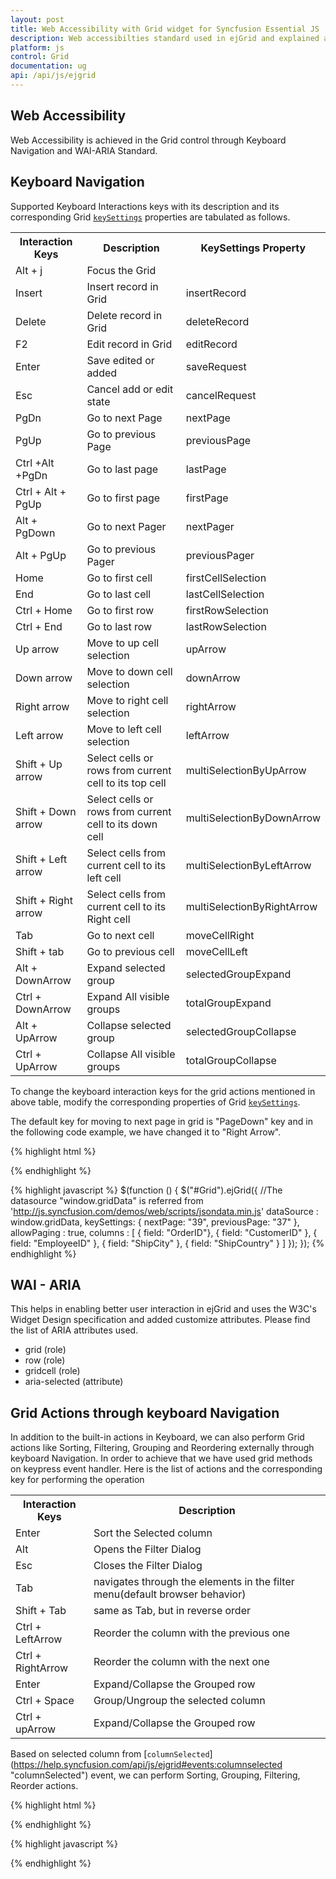 ```yaml
---
layout: post
title: Web Accessibility with Grid widget for Syncfusion Essential JS
description: Web accessibilties standard used in ejGrid and explained about keyboard interaction customizations.
platform: js
control: Grid
documentation: ug
api: /api/js/ejgrid
---
```

## Web Accessibility

Web Accessibility is achieved in the Grid control through Keyboard Navigation and WAI-ARIA Standard. 

## Keyboard Navigation

Supported Keyboard Interactions keys with its description and its corresponding Grid [`keySettings`](https://help.syncfusion.com/api/js/ejgrid#members:keysettings) properties are tabulated as follows.

<table>
<tr>
<th>
Interaction Keys</th><th>
Description</th><th>
KeySettings Property</th></tr>
<tr>
<td>
Alt + j</td><td>
Focus the Grid</td></tr>
<tr>
<td>
Insert</td><td>
Insert record in Grid</td><td>
insertRecord</td></tr>
<tr>
<td>
Delete</td><td>
Delete record in Grid</td><td>
deleteRecord</td></tr>
<tr>
<td>
F2</td><td>
Edit record in Grid</td><td>
editRecord</td></tr>
<tr>
<td>
Enter </td><td>
Save edited or added </td><td>
saveRequest</td></tr>
<tr>
<td>
Esc</td><td>
Cancel add or edit state</td><td>
cancelRequest</td></tr>
<tr>
<td>
PgDn</td><td>
Go to next Page</td><td>
nextPage</td></tr>
<tr>
<td>
PgUp</td><td>
Go to previous Page</td><td>
previousPage</td></tr>
<tr>
<td>
Ctrl +Alt +PgDn</td><td>
Go to last page</td><td>
lastPage</td></tr>
<tr>
<td>
Ctrl + Alt + PgUp</td><td>
Go to first page </td><td>
firstPage</td></tr>
<tr>
<td>
Alt + PgDown</td><td>
Go to next Pager</td><td>
nextPager</td></tr>
<tr>
<td>
Alt + PgUp</td><td>
Go to previous Pager</td><td>
previousPager</td></tr>
<tr>
<td>
Home</td><td>
Go to first cell</td><td>
firstCellSelection</td></tr>
<tr>
<td>
End</td><td>
Go to last cell</td><td>
lastCellSelection</td></tr>
<tr>
<td>
Ctrl + Home</td><td>
Go to first row</td><td>
firstRowSelection</td></tr>
<tr>
<td>
Ctrl + End</td><td>
Go to last row</td><td>
lastRowSelection</td></tr>
<tr>
<td>
Up arrow</td><td>
Move to up cell selection</td><td>
upArrow</td></tr>
<tr>
<td>
Down arrow</td><td>
Move to down cell selection</td><td>
downArrow</td></tr>
<tr>
<td>
Right arrow</td><td>
Move to right cell selection</td><td>
rightArrow</td></tr>
<tr>
<td>
Left arrow</td><td>
Move to left cell selection</td><td>
leftArrow</td></tr>
<tr>
<td>
Shift + Up arrow</td><td>
Select cells or rows from current cell to its top cell</td><td>
multiSelectionByUpArrow</td></tr>
<tr>
<td>
Shift + Down arrow</td><td>
Select cells or rows from current cell to its down cell</td><td>
multiSelectionByDownArrow</td></tr>
<tr>
<td>
Shift + Left arrow</td><td>
Select cells from current cell to its left cell</td><td>
multiSelectionByLeftArrow</td></tr>
<tr>
<td>
Shift + Right arrow</td><td>
Select cells from current cell to its Right cell</td><td>
multiSelectionByRightArrow</td></tr>
<tr>
<td>
Tab</td><td>
Go to next cell</td><td>
moveCellRight</td></tr>
<tr>
<td>
Shift + tab</td><td>
Go to previous cell</td><td>
moveCellLeft</td></tr>
<tr>
<td>
Alt + DownArrow</td><td>
Expand selected group</td><td>
selectedGroupExpand</td></tr>
<tr>
<td>
Ctrl + DownArrow</td><td>
Expand All visible groups</td><td>
totalGroupExpand</td></tr>
<tr>
<td>
Alt + UpArrow</td><td>
Collapse selected group</td><td>
selectedGroupCollapse</td></tr>
<tr>
<td>
Ctrl + UpArrow</td><td>
Collapse All visible groups</td><td>
totalGroupCollapse</td></tr>
</table>

To change the keyboard interaction keys for the grid actions mentioned in above table, modify the corresponding properties of Grid [`keySettings`](https://help.syncfusion.com/api/js/ejgrid#members:keysettings).

The default key for moving to next page in grid is "PageDown" key and in the following code example, we have changed it to "Right Arrow".

{% highlight html %}
<div id="Grid"></div>
{% endhighlight %}

{% highlight javascript %}
$(function () {
	$("#Grid").ejGrid({
		//The datasource "window.gridData" is referred from 'http://js.syncfusion.com/demos/web/scripts/jsondata.min.js'
		dataSource : window.gridData,
		keySettings: {
                 nextPage: "39", previousPage: "37"
        },
		allowPaging : true,
		columns : [
					{ field: "OrderID"},
					{ field: "CustomerID" },
					{ field: "EmployeeID" },
					{ field: "ShipCity" },
					{ field: "ShipCountry" }
				]
	});
});
{% endhighlight %}


## WAI - ARIA

This helps in enabling better user interaction in ejGrid and uses the W3C's Widget Design specification and added customize attributes. Please find the list of ARIA attributes used.
* grid (role)
* row (role)
* gridcell (role)
* aria-selected (attribute)

## Grid Actions through keyboard Navigation

In addition to the built-in actions in Keyboard, we can also perform Grid actions like Sorting, Filtering, Grouping and Reordering externally through keyboard Navigation. In order to achieve that we have used grid methods on keypress event handler.
Here is the list of actions and the corresponding key for performing the operation

<table>
<tr>
<th>
Interaction Keys</th><th>
Description</th></tr>
<tr>
<td>
Enter</td><td>
Sort the Selected column</td></tr>
<tr>
<td>
Alt</td><td>
Opens the Filter Dialog</td></tr>
<tr>
<td>
Esc</td><td>
Closes the Filter Dialog</td></tr>
<tr>
<td>
Tab</td><td>
navigates through the elements in the filter menu(default browser behavior)</td></tr>
<tr>
<td>
Shift + Tab </td><td>
same as Tab, but in reverse order </td></tr>
<tr>
<td>
Ctrl + LeftArrow</td><td>
Reorder the column with the previous one</td></tr>
<tr>
<td>
Ctrl + RightArrow</td><td>
Reorder the column with the next one</td></tr>
<tr>
<td>
Enter</td><td>
Expand/Collapse the Grouped row</td></tr>
<tr>
<td>
Ctrl + Space</td><td>
Group/Ungroup the selected column</td></tr>
<tr>
<td>
Ctrl + upArrow</td><td>
Expand/Collapse the Grouped row</td></tr>
</table>

Based on selected column from [`columnSelected`] (https://help.syncfusion.com/api/js/ejgrid#events:columnselected "columnSelected") event, we can perform Sorting, Grouping, Filtering, Reorder actions. 

{% highlight html %}
<div id="Grid"></div>
{% endhighlight %}

{% highlight javascript %}
  <script type="text/javascript">
            var column,columnSelected, index, cell;
           $(function () {
                $("#Grid").ejGrid({
                    // the datasource "window.gridData" is referred from jsondata.min.js
                    dataSource: ej.DataManager(window.gridData).executeLocal(ej.Query().take(300)),
                    allowGrouping: true,
                    allowPaging: true,
                    allowSorting: true,
                    allowFiltering: true,
                    allowReordering: true,
                    filterSettings: { filterType: "Excel" },
                    allowKeyboardNavigation: true,
                    allowSelection: true,
                    selectionType: "multiple",
                    selectionSettings: { selectionMode: ["column"] },
                    columnSelected: "columnSelected",
                    columns: [
                        { field: "OrderID", headerText: "Order ID", textAlign: ej.TextAlign.Right, width: 100 },
                        { field: "CustomerID", headerText: "Customer ID", width: 120 },
                        { field: "EmployeeID", headerText: "Emp ID", textAlign: ej.TextAlign.Right, width: 80 },
                        { field: "ShipCity", headerText: "Ship City", width: 110 }
                    ],

                });

            $(document).on("keyup", function (e) {
              var gridObj = $("#Grid").ejGrid('instance'), getele;
               if (e.altKey && e.keyCode === 74) { // j- key code.
                   $("#Grid").focus();
               }
               if(columnSelected){
                  getele = $(gridObj.element.find(".e-headercell"))[index];
                  $(getele).focus();
                if($(getele).is(":focus")){
                  if(e.keyCode == 13){  // Enter key-- Sort
                       gridObj.sortColumn(column.field, "ascending");
                  }
                  if (e.keyCode == 18) {  // Alt key--open filter dialog
                       gridObj.element.find(".e-filtericon").eq(index).trigger("tap");
                  }
                  if(e.ctrlKey && e.keyCode == 39 ){  //ctrl+ rightarrow Reorder next column
                     var col = gridObj.getColumnByIndex(index + 1);
                     if(!ej.isNullOrUndefined(col))
                         gridObj.reorderColumns(column.field, col.field);
                 }
                 if(e.ctrlKey && e.keyCode == 37){   //ctrl+ rightarrow Reorder previous column
                    var col = gridObj.getColumnByIndex(index - 1);
                    if(!ej.isNullOrUndefined(col))
                         gridObj.reorderColumns(column.field, col.field);
                 }
                 if(e.ctrlKey && e.keyCode == 32){   //ctrl + space Group/ungroup column
                       if(!gridObj.model.groupSettings.groupedColumns.length)
                          gridObj.groupColumn(column.field);
                       else
                          gridObj.ungroupColumn(column.field);
                  }
                 }
                }
                 if(e.keyCode == 27){    // Esc to close the filter menu
                   if(gridObj.element.closest("body").find(".e-excelfilter").is(":visible"))
                     gridObj.element.closest("body").find(".e-excelfilter").hide();
                  }
                 if(e.ctrlKey && e.keyCode == 38){   // Ctrl+ UpArrow to expand collapse Grouped row
                   var gridObj = $(".e-grid").ejGrid('instance');
                   ele = gridObj.element.find("tr td >div").first();
                   gridObj.expandCollapse(ele)
                 }
               });

             });
          function columnSelected(args){
            columnSelected = true;
            column = args.column;
            cell = args.headerCell;
            index = args.columnIndex;
         }
    </script>
{% endhighlight %}
